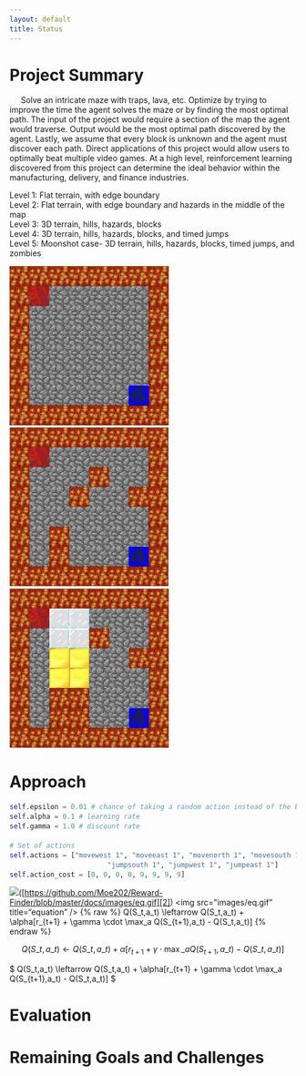```yaml
---
layout: default
title: Status
---
```




# Project Summary
&nbsp;&nbsp;&nbsp;&nbsp; Solve an intricate maze with traps, lava, etc. Optimize by trying to improve the time the agent solves the maze or by finding the most optimal path. The input of the project would require a section of the map the agent would traverse. Output would be the most optimal path discovered by the agent. Lastly, we assume that every block is unknown and the agent must discover each path. Direct applications of this project would allow users to optimally beat multiple video games. At a high level, reinforcement learning discovered from this project can determine the ideal behavior within the manufacturing, delivery, and finance industries.

Level 1: Flat terrain, with edge boundary  
Level 2: Flat terrain, with edge boundary and hazards in the middle of the map  
Level 3: 3D terrain, hills, hazards, blocks  
Level 4: 3D terrain, hills, hazards, blocks, and timed jumps  
Level 5: Moonshot case- 3D terrain, hills, hazards, blocks, timed jumps, and zombies  

<img src="images/level1.jpeg" title="level 1 map" width="280" height="280" /> <img src="images/level2.jpeg" title="level 2 map" width="280" height="280" /> <img src="images/level3.jpeg" title="level 3 map" width="280" height="280" />



# Approach

```python
self.epsilon = 0.01 # chance of taking a random action instead of the best
self.alpha = 0.1 # learning rate
self.gamma = 1.0 # discount rate
        
# Set of actions
self.actions = ["movewest 1", "moveeast 1", "movenorth 1", "movesouth 1", "jumpnorth 1", \
                        "jumpsouth 1", "jumpwest 1", "jumpeast 1"]
self.action_cost = [0, 0, 0, 0, 9, 9, 9, 9]
```

![][1]([https://github.com/Moe202/Reward-Finder/blob/master/docs/images/eq.gif][2])
\<img src="images/eq.gif” title=“equation” /\>
 {% raw %}
	Q(S_t,a_t) \leftarrow Q(S_t,a_t) + \alpha[r_{t+1} + \gamma \cdot \max_a Q(S_{t+1},a_t)  -  Q(S_t,a_t)]
 {% endraw %}

 $$Q(S\_t,a\_t) \leftarrow Q(S\_t,a\_t) + \alpha[r_{t+1} + \gamma \cdot \max\_a Q(S_{t+1},a\_t)  -  Q(S\_t,a\_t)]$$

 $ Q(S\_t,a\_t) \leftarrow Q(S\_t,a\_t) + \alpha[r_{t+1} + \gamma \cdot \max\_a Q(S_{t+1},a\_t)  -  Q(S\_t,a\_t)] \$



# Evaluation


# Remaining Goals and Challenges

[1]:	https://github.com/Moe202/Reward-Finder/blob/master/docs/images/eq.gif
[2]:	https://github.com/Moe202/Reward-Finder/blob/master/docs/images/eq.gif